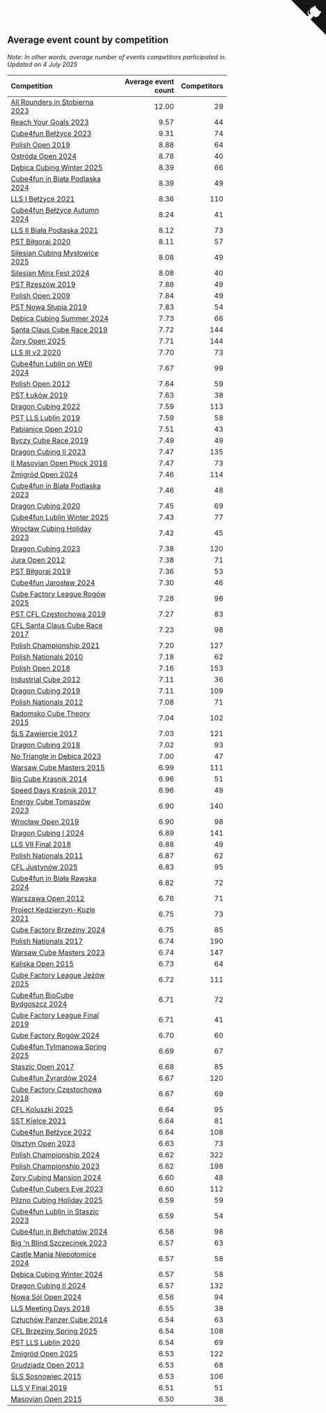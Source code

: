 ## Average event count by competition

*Note: In other words, average number of events competitors participated in.*
*Updated on  4 July 2025*

| Competition | Average event count | Competitors |
| :--- | ---: | ---: |
| [All Rounders in Stobierna 2023](https://www.worldcubeassociation.org/competitions/AllRoundersinStobierna2023) | 12.00 | 29 |  |
| [Reach Your Goals 2023](https://www.worldcubeassociation.org/competitions/ReachYourGoalsWroclaw2023) | 9.57 | 44 |  |
| [Cube4fun Bełżyce 2023](https://www.worldcubeassociation.org/competitions/Cube4funBelzyceMultiEvents2023) | 9.31 | 74 |  |
| [Polish Open 2019](https://www.worldcubeassociation.org/competitions/PolishOpen2019) | 8.88 | 64 |  |
| [Ostróda Open 2024](https://www.worldcubeassociation.org/competitions/OstrodaOpen2024) | 8.78 | 40 |  |
| [Dębica Cubing Winter 2025](https://www.worldcubeassociation.org/competitions/DebicaCubingWinter2025) | 8.39 | 66 |  |
| [Cube4fun in Biała Podlaska 2024](https://www.worldcubeassociation.org/competitions/Cube4funinBialaPodlaska2024) | 8.39 | 49 |  |
| [LLS I Bełżyce 2021](https://www.worldcubeassociation.org/competitions/LLSIBelzyce2021) | 8.36 | 110 |  |
| [Cube4fun Bełżyce Autumn 2024](https://www.worldcubeassociation.org/competitions/Cube4funBelzyceAutumn2024) | 8.24 | 41 |  |
| [LLS II Biała Podlaska 2021](https://www.worldcubeassociation.org/competitions/LLSIIBialaPodlaska2021) | 8.12 | 73 |  |
| [PST Biłgoraj 2020](https://www.worldcubeassociation.org/competitions/PSTBilgoraj2020) | 8.11 | 57 |  |
| [Silesian Cubing Mysłowice 2025](https://www.worldcubeassociation.org/competitions/SilesianCubingMyslowice2025) | 8.08 | 49 |  |
| [Silesian Minx Fest 2024](https://www.worldcubeassociation.org/competitions/SilesianMinxFest2024) | 8.08 | 40 |  |
| [PST Rzeszów 2019](https://www.worldcubeassociation.org/competitions/PSTRzeszow2019) | 7.88 | 49 |  |
| [Polish Open 2009](https://www.worldcubeassociation.org/competitions/PolishOpen2009) | 7.84 | 49 |  |
| [PST Nowa Słupia 2019](https://www.worldcubeassociation.org/competitions/PSTNowaSlupia2019) | 7.83 | 54 |  |
| [Dębica Cubing Summer 2024](https://www.worldcubeassociation.org/competitions/DebicaCubingSummer2024) | 7.73 | 66 |  |
| [Santa Claus Cube Race 2019](https://www.worldcubeassociation.org/competitions/SantaClausCubeRace2019) | 7.72 | 144 |  |
| [Żory Open 2025](https://www.worldcubeassociation.org/competitions/ZoryOpen2025) | 7.71 | 144 |  |
| [LLS III v2 2020](https://www.worldcubeassociation.org/competitions/LLSIIIv22020) | 7.70 | 73 |  |
| [Cube4fun Lublin on WEII 2024](https://www.worldcubeassociation.org/competitions/Cube4funLublinonWEII2024) | 7.67 | 99 |  |
| [Polish Open 2012](https://www.worldcubeassociation.org/competitions/PolishOpen2012) | 7.64 | 59 |  |
| [PST Łuków 2019](https://www.worldcubeassociation.org/competitions/PSTLukow2019) | 7.63 | 38 |  |
| [Dragon Cubing 2022](https://www.worldcubeassociation.org/competitions/DragonCubing2022) | 7.59 | 113 |  |
| [PST LLS Lublin 2019](https://www.worldcubeassociation.org/competitions/PSTLLSLublin2019) | 7.59 | 58 |  |
| [Pabianice Open 2010](https://www.worldcubeassociation.org/competitions/PabianiceOpen2010) | 7.51 | 43 |  |
| [Byczy Cube Race 2019](https://www.worldcubeassociation.org/competitions/ByczyCubeRace2019) | 7.49 | 49 |  |
| [Dragon Cubing II 2023](https://www.worldcubeassociation.org/competitions/DragonCubingII2023) | 7.47 | 135 |  |
| [II Masovian Open Płock 2016](https://www.worldcubeassociation.org/competitions/IIMasovianOpenPlock2016) | 7.47 | 73 |  |
| [Żmigród Open 2024](https://www.worldcubeassociation.org/competitions/ZmigrodOpen2024) | 7.46 | 114 |  |
| [Cube4fun in Biała Podlaska 2023](https://www.worldcubeassociation.org/competitions/Cube4funinBialaPodlaska2023) | 7.46 | 48 |  |
| [Dragon Cubing 2020](https://www.worldcubeassociation.org/competitions/DragonCubing2020) | 7.45 | 69 |  |
| [Cube4fun Lublin Winter 2025](https://www.worldcubeassociation.org/competitions/Cube4funLublinWinter2025) | 7.43 | 77 |  |
| [Wrocław Cubing Holiday 2023](https://www.worldcubeassociation.org/competitions/WroclawCubingHoliday2023) | 7.42 | 45 |  |
| [Dragon Cubing 2023](https://www.worldcubeassociation.org/competitions/DragonCubing2023) | 7.38 | 120 |  |
| [Jura Open 2012](https://www.worldcubeassociation.org/competitions/JuraOpen2012) | 7.38 | 71 |  |
| [PST Biłgoraj 2019](https://www.worldcubeassociation.org/competitions/PolishSpeedcubingTourBilgora2019) | 7.36 | 53 |  |
| [Cube4fun Jarosław 2024](https://www.worldcubeassociation.org/competitions/Cube4funLowLimitsJaroslaw2024) | 7.30 | 46 |  |
| [Cube Factory League Rogów 2025](https://www.worldcubeassociation.org/competitions/CubeFactoryLeagueRogow2025) | 7.28 | 96 |  |
| [PST CFL Częstochowa 2019](https://www.worldcubeassociation.org/competitions/PSTCFLCzestochowa2019) | 7.27 | 83 |  |
| [CFL Santa Claus Cube Race 2017](https://www.worldcubeassociation.org/competitions/CFLSantaClausCubeRace2017) | 7.23 | 98 |  |
| [Polish Championship 2021](https://www.worldcubeassociation.org/competitions/PolishChampionship2021) | 7.20 | 127 |  |
| [Polish Nationals 2010](https://www.worldcubeassociation.org/competitions/PolishNationals2010) | 7.18 | 62 |  |
| [Polish Open 2018](https://www.worldcubeassociation.org/competitions/PolishOpen2018) | 7.16 | 153 |  |
| [Industrial Cube 2012](https://www.worldcubeassociation.org/competitions/IndustrialCube2012) | 7.11 | 36 |  |
| [Dragon Cubing 2019](https://www.worldcubeassociation.org/competitions/DragonCubing2019) | 7.11 | 109 |  |
| [Polish Nationals 2012](https://www.worldcubeassociation.org/competitions/PolishNationals2012) | 7.08 | 71 |  |
| [Radomsko Cube Theory 2015](https://www.worldcubeassociation.org/competitions/Radomsko2015) | 7.04 | 102 |  |
| [ŚLS Zawiercie 2017](https://www.worldcubeassociation.org/competitions/SLSZawiercie2017) | 7.03 | 121 |  |
| [Dragon Cubing 2018](https://www.worldcubeassociation.org/competitions/DragonCubing2018) | 7.02 | 93 |  |
| [No Triangle in Dębica 2023](https://www.worldcubeassociation.org/competitions/NoTriangleinDebica2023) | 7.00 | 47 |  |
| [Warsaw Cube Masters 2015](https://www.worldcubeassociation.org/competitions/WarsawCubeMasters2015) | 6.99 | 111 |  |
| [Big Cube Krasnik 2014](https://www.worldcubeassociation.org/competitions/BigCubeKrasnik2014) | 6.96 | 51 |  |
| [Speed Days Kraśnik 2017](https://www.worldcubeassociation.org/competitions/SpeedDaysKrasnik2017) | 6.96 | 49 |  |
| [Energy Cube Tomaszów 2023](https://www.worldcubeassociation.org/competitions/EnergyCubeTomaszowMazowiecki2023) | 6.90 | 140 |  |
| [Wrocław Open 2019](https://www.worldcubeassociation.org/competitions/WroclawOpen2019) | 6.90 | 98 |  |
| [Dragon Cubing I 2024](https://www.worldcubeassociation.org/competitions/DragonCubingI2024) | 6.89 | 141 |  |
| [LLS VII Final 2018](https://www.worldcubeassociation.org/competitions/LLSVIIFinal2018) | 6.88 | 49 |  |
| [Polish Nationals 2011](https://www.worldcubeassociation.org/competitions/PolishNationals2011) | 6.87 | 62 |  |
| [CFL Justynów 2025](https://www.worldcubeassociation.org/competitions/CFLJustynow2025) | 6.83 | 95 |  |
| [Cube4fun in Biała Rawska 2024](https://www.worldcubeassociation.org/competitions/Cube4funinBialaRawska2024) | 6.82 | 72 |  |
| [Warszawa Open 2012](https://www.worldcubeassociation.org/competitions/WarsawaOpen2012) | 6.76 | 71 |  |
| [Project Kedzierzyn-Kozle 2021](https://www.worldcubeassociation.org/competitions/ProjectKedzierzynKozle2021) | 6.75 | 73 |  |
| [Cube Factory Brzeziny 2024](https://www.worldcubeassociation.org/competitions/CubeFactoryBrzeziny2024) | 6.75 | 85 |  |
| [Polish Nationals 2017](https://www.worldcubeassociation.org/competitions/PolishNationals2017) | 6.74 | 190 |  |
| [Warsaw Cube Masters 2023](https://www.worldcubeassociation.org/competitions/WarsawCubeMasters2023) | 6.74 | 147 |  |
| [Kaliska Open 2015](https://www.worldcubeassociation.org/competitions/KaliskaOpen2015) | 6.73 | 64 |  |
| [Cube Factory League Jeżów 2025](https://www.worldcubeassociation.org/competitions/CubeFactoryLeagueJezow2025) | 6.72 | 111 |  |
| [Cube4fun BioCube Bydgoszcz 2024](https://www.worldcubeassociation.org/competitions/Cube4funBioCubeBydgoszcz2024) | 6.71 | 72 |  |
| [Cube Factory League Final 2019](https://www.worldcubeassociation.org/competitions/CubeFactoryLeagueFinal2019) | 6.71 | 41 |  |
| [Cube Factory Rogów 2024](https://www.worldcubeassociation.org/competitions/CubeFactoryRogow2024) | 6.70 | 60 |  |
| [Cube4fun Tylmanowa Spring 2025](https://www.worldcubeassociation.org/competitions/Cube4funTylmanowaSpring2025) | 6.69 | 67 |  |
| [Staszic Open 2017](https://www.worldcubeassociation.org/competitions/StaszicOpen2017) | 6.68 | 85 |  |
| [Cube4fun Żyrardów 2024](https://www.worldcubeassociation.org/competitions/Cube4funCEZyrardow2024) | 6.67 | 120 |  |
| [Cube Factory Częstochowa 2018](https://www.worldcubeassociation.org/competitions/CubeFactoryCzestochowa2018) | 6.67 | 69 |  |
| [CFL Koluszki 2025](https://www.worldcubeassociation.org/competitions/CubeFactoryLeagueKoluszki2025) | 6.64 | 95 |  |
| [SST Kielce 2021](https://www.worldcubeassociation.org/competitions/SSTKielce2021) | 6.64 | 81 |  |
| [Cube4fun Bełżyce 2022](https://www.worldcubeassociation.org/competitions/Cube4funBelzyce2022) | 6.64 | 108 |  |
| [Olsztyn Open 2023](https://www.worldcubeassociation.org/competitions/OlsztynOpen2023) | 6.63 | 73 |  |
| [Polish Championship 2024](https://www.worldcubeassociation.org/competitions/PolishChampionship2024) | 6.62 | 322 |  |
| [Polish Championship 2023](https://www.worldcubeassociation.org/competitions/PolishChampionship2023) | 6.62 | 198 |  |
| [Żory Cubing Mansion 2024](https://www.worldcubeassociation.org/competitions/ZoryCubingMansion2024) | 6.60 | 48 |  |
| [Cube4fun Cubers Eve 2023](https://www.worldcubeassociation.org/competitions/Cube4funCubersEve2023) | 6.60 | 112 |  |
| [Pilzno Cubing Holiday 2025](https://www.worldcubeassociation.org/competitions/PilznoCubingHoliday2025) | 6.59 | 59 |  |
| [Cube4fun Lublin in Staszic 2023](https://www.worldcubeassociation.org/competitions/Cube4funLublininStaszic2023) | 6.59 | 54 |  |
| [Cube4fun in Bełchatów 2024](https://www.worldcubeassociation.org/competitions/Cube4funinBelchatow2024) | 6.58 | 98 |  |
| [Big 'n Blind Szczecinek 2023](https://www.worldcubeassociation.org/competitions/BignBlindSzczecinek2023) | 6.57 | 63 |  |
| [Castle Mania Niepołomice 2024](https://www.worldcubeassociation.org/competitions/CastleManiaNiepolomice2024) | 6.57 | 58 |  |
| [Dębica Cubing Winter 2024](https://www.worldcubeassociation.org/competitions/DebicaCubingWinter2024) | 6.57 | 58 |  |
| [Dragon Cubing II 2024](https://www.worldcubeassociation.org/competitions/DragonCubingII2024) | 6.57 | 132 |  |
| [Nowa Sól Open 2024](https://www.worldcubeassociation.org/competitions/NowaSolOpen2024) | 6.56 | 94 |  |
| [LLS Meeting Days 2018](https://www.worldcubeassociation.org/competitions/LLSMeetingDays2018) | 6.55 | 38 |  |
| [Człuchów Panzer Cube 2014](https://www.worldcubeassociation.org/competitions/CzluchowPanzerCube2014) | 6.54 | 63 |  |
| [CFL Brzeziny Spring 2025](https://www.worldcubeassociation.org/competitions/CFLBrzezinySpring2025) | 6.54 | 108 |  |
| [PST LLS Lublin 2020](https://www.worldcubeassociation.org/competitions/PSTLLSLublin2020) | 6.54 | 69 |  |
| [Żmigród Open 2025](https://www.worldcubeassociation.org/competitions/ZmigrodOpen2025) | 6.53 | 122 |  |
| [Grudziadz Open 2013](https://www.worldcubeassociation.org/competitions/GrudziadzOpen2013) | 6.53 | 68 |  |
| [ŚLS Sosnowiec 2015](https://www.worldcubeassociation.org/competitions/SLSSosnowiec2015) | 6.53 | 106 |  |
| [LLS V Final 2019](https://www.worldcubeassociation.org/competitions/LLSVFinal2019) | 6.51 | 51 |  |
| [Masovian Open 2015](https://www.worldcubeassociation.org/competitions/MasovianOpen2015) | 6.50 | 38 |  |


<a href="https://github.com/maxidragon/wca_statistics_pl" class="github-corner" aria-label="View source on Github"><svg width="80" height="80" viewBox="0 0 250 250" style="fill:#151513; color:#fff; position: absolute; top: 0; border: 0; right: 0;" aria-hidden="true"><path d="M0,0 L115,115 L130,115 L142,142 L250,250 L250,0 Z"></path><path d="M128.3,109.0 C113.8,99.7 119.0,89.6 119.0,89.6 C122.0,82.7 120.5,78.6 120.5,78.6 C119.2,72.0 123.4,76.3 123.4,76.3 C127.3,80.9 125.5,87.3 125.5,87.3 C122.9,97.6 130.6,101.9 134.4,103.2" fill="currentColor" style="transform-origin: 130px 106px;" class="octo-arm"></path><path d="M115.0,115.0 C114.9,115.1 118.7,116.5 119.8,115.4 L133.7,101.6 C136.9,99.2 139.9,98.4 142.2,98.6 C133.8,88.0 127.5,74.4 143.8,58.0 C148.5,53.4 154.0,51.2 159.7,51.0 C160.3,49.4 163.2,43.6 171.4,40.1 C171.4,40.1 176.1,42.5 178.8,56.2 C183.1,58.6 187.2,61.8 190.9,65.4 C194.5,69.0 197.7,73.2 200.1,77.6 C213.8,80.2 216.3,84.9 216.3,84.9 C212.7,93.1 206.9,96.0 205.4,96.6 C205.1,102.4 203.0,107.8 198.3,112.5 C181.9,128.9 168.3,122.5 157.7,114.1 C157.9,116.9 156.7,120.9 152.7,124.9 L141.0,136.5 C139.8,137.7 141.6,141.9 141.8,141.8 Z" fill="currentColor" class="octo-body"></path></svg></a><style>.github-corner:hover .octo-arm{animation:octocat-wave 560ms ease-in-out}@keyframes octocat-wave{0%,100%{transform:rotate(0)}20%,60%{transform:rotate(-25deg)}40%,80%{transform:rotate(10deg)}}@media (max-width:500px){.github-corner:hover .octo-arm{animation:none}.github-corner .octo-arm{animation:octocat-wave 560ms ease-in-out}}</style>
